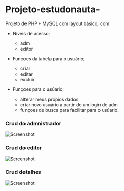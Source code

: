 # Projeto-estudonauta-
Projeto de PHP + MySQL com layout básico, com:

- Niveis de acesso;
  - adm
  - editor

- Funçoes da tabela para o usuário;
  - criar
  - editar  
  - excluir
 
- Funçoes para o usúario;
  - alterar meus própios dados 
  - criar novo usuário a partir de um login de adm
  - funçoes de busca para facilitar para o usúario.


### Crud do admnistrador 
![Screenshot](https://github.com/R1quelme/Projeto-estudo/blob/master/prints/capturaADM.PNG)

### Crud do editor
![Screenshot](https://github.com/R1quelme/Projeto-estudo/blob/master/prints/capturaTESTE.PNG)

### Crud detalhes
![Screenshot](https://github.com/R1quelme/Projeto-estudo/blob/master/prints/capturaDetalhes.PNG)


